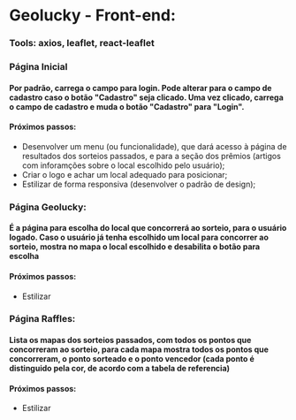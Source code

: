 # Geolucky - Front-end:
### Tools: axios, leaflet, react-leaflet
### Página Inicial
#### Por padrão, carrega o campo para login. Pode alterar para o campo de cadastro caso o botão "Cadastro" seja clicado. Uma vez clicado, carrega o campo de cadastro e muda o botão "Cadastro" para "Login".
#### Próximos passos: 
- Desenvolver um menu (ou funcionalidade), que dará acesso à página de resultados dos sorteios passados, e para a seção dos prêmios (artigos com inforamções sobre o local escolhido pelo usuário);
- Criar o logo e achar um local adequado para posicionar;
- Estilizar de forma responsiva (desenvolver o padrão de design);
### Página Geolucky:
#### É a página para escolha do local que concorrerá ao sorteio, para o usuário logado. Caso o usuário já tenha escolhido um local para concorrer ao sorteio, mostra no mapa o local escolhido e desabilita o botão para escolha
#### Próximos passos:
- Estilizar
### Página Raffles:
#### Lista os mapas dos sorteios passados, com todos os pontos que concorreram ao sorteio, para cada mapa mostra todos os pontos que concorreram, o ponto sorteado e o ponto vencedor (cada ponto é distinguido pela cor, de acordo com a tabela de referencia)
#### Próximos passos:
- Estilizar